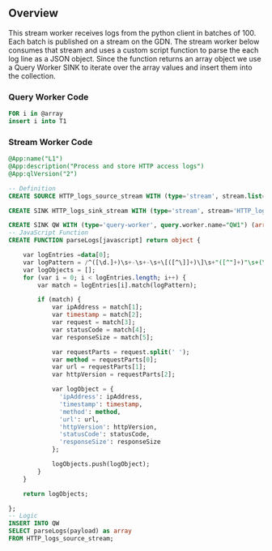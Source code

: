 ## Overview

This stream worker receives logs from the python client in batches of 100. Each batch is published on a stream on the GDN. The stream worker below consumes that stream and uses a custom script function to parse the each log line as a JSON object. Since the function returns an array object we use a Query Worker SINK to iterate over the array values and insert them into the collection.

### Query Worker Code
```sql
FOR i in @array
insert i into T1
```

### Stream Worker Code
``` sql
@App:name("L1")
@App:description("Process and store HTTP access logs")
@App:qlVersion("2")

-- Definition
CREATE SOURCE HTTP_logs_source_stream WITH (type='stream', stream.list='HTTP_logs_source_stream', map.type='json', replication.type='global') (payload object);

CREATE SINK HTTP_logs_sink_stream WITH (type='stream', stream='HTTP_logs_sink_stream', map.type='json', replication.type='global') (array object);

CREATE SINK QW WITH (type='query-worker', query.worker.name="QW1") (array object);
-- JavaScript Function
CREATE FUNCTION parseLogs[javascript] return object {

    var logEntries =data[0];
    var logPattern = /^([\d.]+)\s+-\s+-\s+\[([^\]]+)\]\s+"([^"]+)"\s+(\d+)\s+(\d+)/;
    var logObjects = [];
    for (var i = 0; i < logEntries.length; i++) {
        var match = logEntries[i].match(logPattern);

        if (match) {
            var ipAddress = match[1];
            var timestamp = match[2];
            var request = match[3];
            var statusCode = match[4];
            var responseSize = match[5];

            var requestParts = request.split(' ');
            var method = requestParts[0];
            var url = requestParts[1];
            var httpVersion = requestParts[2];

            var logObject = {
              'ipAddress': ipAddress,
              'timestamp': timestamp,
              'method': method,
              'url': url,
              'httpVersion': httpVersion,
              'statusCode': statusCode,
              'responseSize': responseSize
            };

            logObjects.push(logObject);
        }
    }

    return logObjects;

};
-- Logic
INSERT INTO QW
SELECT parseLogs(payload) as array
FROM HTTP_logs_source_stream;
```